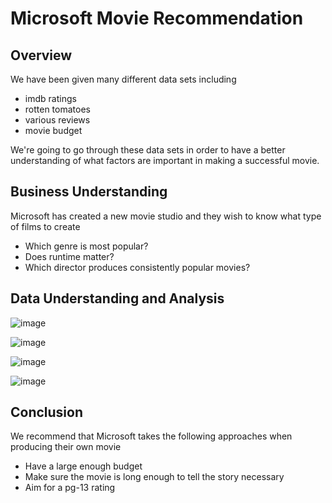 # Microsoft Movie Recommendation
## Overview
We have been given many different data sets including
* imdb ratings
* rotten tomatoes
* various reviews
* movie budget

We're going to go through these data sets in order to have a better understanding of what factors are important in making a successful movie.
## Business Understanding
Microsoft has created a new movie studio and they wish to know what type of films to create
* Which genre is most popular?
* Does runtime matter?
* Which director produces consistently popular movies?
## Data Understanding and Analysis
![image](https://user-images.githubusercontent.com/12703065/139083319-37e984ea-11f1-46bc-848b-0c80e116a0bd.png)

![image](https://user-images.githubusercontent.com/12703065/139083390-bccf9a9b-6d67-4e6a-bcb9-6dfc2225ecd1.png)

![image](https://user-images.githubusercontent.com/12703065/139083630-f594ab5b-c264-4cdf-ac3b-a34b980478a6.png)

![image](https://user-images.githubusercontent.com/12703065/139084603-bace721d-3982-4ca4-9eda-59c3f296fd25.png)


## Conclusion
We recommend that Microsoft takes the following approaches when producing their own movie
* Have a large enough budget
* Make sure the movie is long enough to tell the story necessary
* Aim for a pg-13 rating
